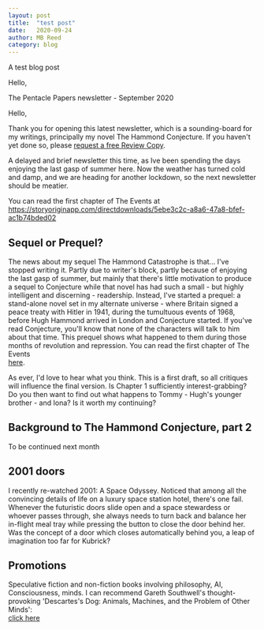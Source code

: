 ```yaml
---
layout: post
title:  "test post"
date:   2020-09-24
author: MB Reed
category: blog
---
```


A test blog post

Hello,

The Pentacle Papers newsletter - September 2020

Hello,

Thank you for opening this latest newsletter, which is a sounding-board for my writings, principally my novel The Hammond Conjecture. If you haven't yet done so, please 
[request a free Review Copy](https://storyoriginapp.com/reviewcopies/954ef05e-6c4c-4c12-a423-03fd9161d0ef).

A delayed and brief newsletter this time, as Ive been spending the days enjoying the last gasp of summer here. Now the weather has turned cold and damp, and we are heading for another lockdown, so the next newsletter should be meatier.

You can read the first chapter of The Events at  
https://storyoriginapp.com/directdownloads/5ebe3c2c-a8a6-47a8-bfef-ac1b74bded02 

## Sequel or Prequel?

The news about my sequel The Hammond Catastrophe is that... I've stopped writing it. Partly due to writer's block, partly because of enjoying the last gasp of summer, but mainly that there's little motivation to produce a sequel to Conjecture while that novel has had such a small - but highly intelligent and discerning - readership. Instead, I've started a prequel: a stand-alone novel set in my alternate universe - where Britain signed a peace treaty with Hitler in 1941, during the tumultuous events of 1968, before Hugh Hammond arrived in London and Conjecture started. If you've read Conjecture, you'll know that none of the characters will talk to him about that time. This prequel shows what happened to them during those months of revolution and repression. 
You can read the first chapter of The Events   
[here](https://storyoriginapp.com/directdownloads/5ebe3c2c-a8a6-47a8-bfef-ac1b74bded02). 

As ever, I'd love to hear what you think. This is a first draft, so all critiques will influence the final version. Is Chapter 1 sufficiently interest-grabbing? Do you then want to find out what happens to Tommy - Hugh's younger brother - and Iona? Is it worth my continuing?
 
## Background to The Hammond Conjecture, part 2

To be continued next month

## 2001 doors

I recently re-watched 2001: A Space Odyssey. Noticed that among all the convincing details of life on a luxury space station hotel, there's one fail. Whenever the futuristic doors slide open and a space stewardess or whoever passes through, she always needs to turn back and balance her in-flight meal tray while pressing the button to close the door behind her. Was the concept of a door which closes automatically behind you, a leap of imagination too far for Kubrick?

## Promotions

Speculative fiction and non-fiction books involving philosophy, AI, Consciousness, minds. I can recommend Gareth Southwell's thought-provoking 'Descartes's Dog: Animals, Machines, and the Problem of Other Minds':  
[click here](https://storyoriginapp.com/to/pxz5tfp)


